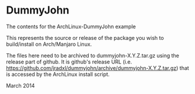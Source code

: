 DummyJohn
==========

The contents for the ArchLinux-DummyJohn example

This represents the source or release of the package you wish to build/install on Arch/Manjaro Linux.

The files here need to be archived to dummyjohn-X.Y.Z.tar.gz using the release part of github.
It is github's release URL (i.e. https://github.com/jradxl/dummyjohn/archive/dummyjohn-X.Y.Z.tar.gz) that is accessed by the ArchLinux install script.

March 2014


